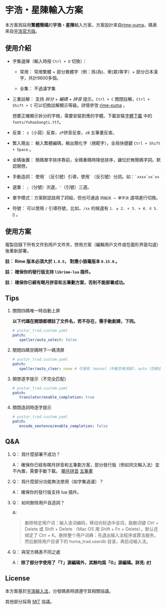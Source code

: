 # 宇浩・星陳輸入方案

本方案爲採用**繁體簡碼**的**宇浩・星陳**輸入方案，方案設計來自[rime-xuma][rime-xuma]，碼表來自[宇浩官方版][yuhao-github]。

## 使用介紹

- 字集選擇（輸入時按 `Ctrl + O` 切換）：
  
  - 常用： 常用繁體 + 部分異體字（例：爲(為)、衆(眾)等字）+ 部分日本漢字，共計9600多個。
  
  - 全集： 不過濾字集

- 三重註解： 支持 *拆分* + *編碼* + *拼音* 提示。`Ctrl + C` 關閉註解，`Ctrl + Shift + C` 可以切換註解顯示等級。詳情參攷 [rime-xuma][rime-xuma] 。

   想要正確顯示拆分的字根，需要安裝對應的字體。下載安裝[字體下載][yuhao-github] 中的 `fonts/YuhaoSongti.ttf`。

- 反查： `z`（小寫）反查，`zP`拼音反查，`zB` 五筆畫反查。

- 繁入簡出： 輸入繁體編碼，輸出簡化字（規範字），全局快捷鍵 `Ctrl + Shift + Space` 。

- 全碼後置： 簡碼單字排序靠前，全碼重碼時降低排序，讓位於無簡碼字詞。默認開啓。

- 手動造詞： 使用``` ` ```（反引號）引導，使用``` ` ```（反引號）分詞。如：``` `xxxx`xx`xx ```

- 選重： `;`（分號）次選，`'`（引號）三選。

- 單字模式：方案默認啟用了詞組，但也可通過 `詞組派 → 單字派` 選項進行切換。

- 符號： 可以使用 `/` 引導符號，比如，`/sx` 的候選有 `1. ± 2. ÷ 3. × 4. ∈ 5. ∏` 。
  
## 使用方案

複製目錄下所有文件到用戶文件夾，啓用方案（編輯用戶文件或在圖形界面勾選）後重新部署。

**註： Rime 版本必須大於 `1.8.5`， 對應小狼毫版本 `0.15.0` 。**

**註： 確保你的發行版支持 `librime-lua` 插件。**

**註： 確保你已經有朙月拼音和五筆劃方案，否則不能部署成功。**

## Tips

1. 關閉四碼唯一時自動上屏

   **以下代碼在開頭都標註了文件名，若不存在，需手動創建，下同。**

   ```yaml
   # yustar_trad.custom.yaml
   patch:
      speller/auto_select: false
   ```

2. 關閉四碼空碼時下一碼清屏

   ```yaml
   # yustar_trad.custom.yaml
   patch: 
      speller/auto_clear: none # 可選有：manual（手動空格清屏），auto（空碼自動清屏），max_length（四碼時空碼頂字清屏，默認）
   ```

3. 開啓逐字提示（不完全匹配）

   ```yaml
   # yustar_trad.custom.yaml
   patch: 
      translator/enable_completion: true 
   ```

4. 關閉造詞時逐字提示

   ```yaml
   # yustar_trad.custom.yaml
   patch: 
      encode_sentence/enable_completion: false
   ```

## Q&A

1. Q： 爲什麼部署不成功？

   A： 確保你已經有朙月拼音和五筆劃方案，部分發行版（例如同文輸入法）並不內置，需要手動下載。 [朙月拼音](https://github.com/rime/rime-luna-pinyin) [五筆畫](https://github.com/rime/rime-stroke)

2. Q： 爲什麼部分功能無法使用（如字集過濾）？

   A： 確保你的發行版支持 lua 插件。

3. Q： 如何刪除用戶自造詞？

   A:  
      > 删除特定用户词：输入该词编码，移动光标选中该词，敲删词键 Ctrl + Delete 或 Shift + Delete （Mac OS 用 Shift + Fn + Delete），默认还绑定了 Ctrl + K。删除整个用户词典：先退出输入法程序或算法服务， 然后删除用户目录下的 huma_trad.userdb 目录，再启动输入法。

4. Q： 與官方碼表不同之處

   A： **除了部分字使用了「T」源編碼外，其餘均爲「G」源編碼。詳見: [#1](https://github.com/ywxt/rime-yustar/issues/1)**
  
## License

本方案基於[宇浩输入法][yuhao-license]，分發碼表時請遵守其相關協議。

其他部分採用 [MIT][mit-license] 協議。

[rime-xuma]: https://github.com/Ace-Who/rime-xuma
[yuhao-github]: http://github.com/forFudan/yuhao
[yuhao-license]: yuhao-LICENSE
[mit-license]: LICENSE
